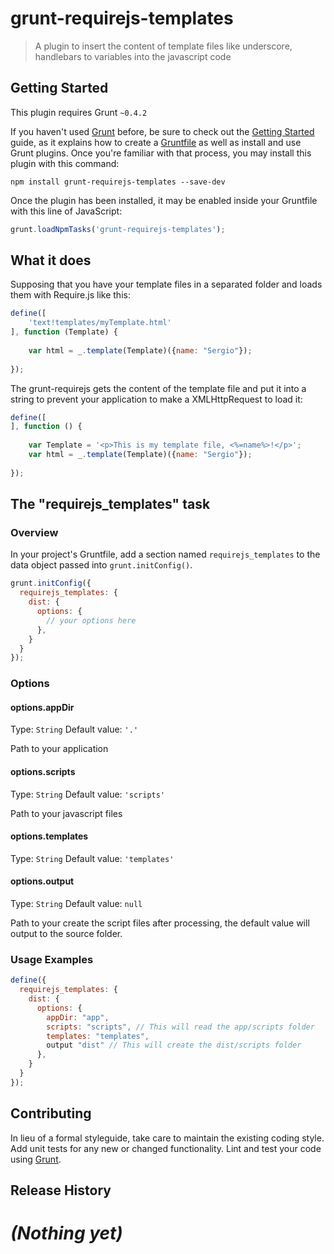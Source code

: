 grunt-requirejs-templates
=========================

> A plugin to insert the content of template files like underscore, handlebars to variables into the javascript code

## Getting Started
This plugin requires Grunt `~0.4.2`

If you haven't used [Grunt](http://gruntjs.com/) before, be sure to check out the [Getting Started](http://gruntjs.com/getting-started) guide, as it explains how to create a [Gruntfile](http://gruntjs.com/sample-gruntfile) as well as install and use Grunt plugins. Once you're familiar with that process, you may install this plugin with this command:

```shell
npm install grunt-requirejs-templates --save-dev
```

Once the plugin has been installed, it may be enabled inside your Gruntfile with this line of JavaScript:

```js
grunt.loadNpmTasks('grunt-requirejs-templates');
```

## What it does

Supposing that you have your template files in a separated folder and loads them with Require.js like this:

```js
define([
    'text!templates/myTemplate.html'        
], function (Template) {
	
	var html = _.template(Template)({name: "Sergio"});
	
});
```

The grunt-requirejs gets the content of the template file and put it into a string to prevent your application to make a XMLHttpRequest to load it:

```js
define([
], function () {
	
	var Template = '<p>This is my template file, <%=name%>!</p>';
	var html = _.template(Template)({name: "Sergio"});
	
});
```


## The "requirejs_templates" task

### Overview
In your project's Gruntfile, add a section named `requirejs_templates` to the data object passed into `grunt.initConfig()`.

```js
grunt.initConfig({
  requirejs_templates: {
    dist: {
      options: {
        // your options here
      },
    }
  }
});
```

### Options

#### options.appDir
Type: `String`
Default value: `'.'`

Path to your application

#### options.scripts
Type: `String`
Default value: `'scripts'`

Path to your javascript files

#### options.templates
Type: `String`
Default value: `'templates'`

#### options.output
Type: `String`
Default value: `null`

Path to your create the script files after processing, the default value will output to the source folder.

### Usage Examples

```js
define({
  requirejs_templates: {
    dist: {
      options: {
        appDir: "app",
        scripts: "scripts", // This will read the app/scripts folder
        templates: "templates",
        output "dist" // This will create the dist/scripts folder
      },
    }
  }
});
```

## Contributing
In lieu of a formal styleguide, take care to maintain the existing coding style. Add unit tests for any new or changed functionality. Lint and test your code using [Grunt](http://gruntjs.com/).

## Release History
_(Nothing yet)_
=======